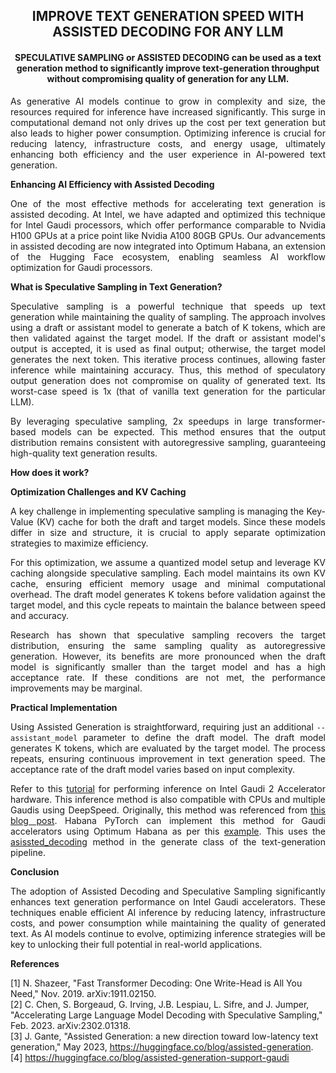 <div align="center">
    <h2>
    <strong>IMPROVE TEXT GENERATION SPEED WITH ASSISTED DECODING FOR ANY LLM</strong>
    </h2>
</div>

<div align="center">
    <h4>SPECULATIVE SAMPLING or ASSISTED DECODING can be used as a text generation method to significantly improve text-generation throughput without compromising quality of generation for any LLM.</h4>
    
</div>

<div align="justify">

As generative AI models continue to grow in complexity and size, the resources required for inference have increased significantly. This surge in computational demand not only drives up the cost per text generation but also leads to higher power consumption. Optimizing inference is crucial for reducing latency, infrastructure costs, and energy usage, ultimately enhancing both efficiency and the user experience in AI-powered text generation.

**Enhancing AI Efficiency with Assisted Decoding**

One of the most effective methods for accelerating text generation is assisted decoding. At Intel, we have adapted and optimized this technique for Intel Gaudi processors, which offer performance comparable to Nvidia H100 GPUs at a price point like Nvidia A100 80GB GPUs. Our advancements in assisted decoding are now integrated into Optimum Habana, an extension of the Hugging Face ecosystem, enabling seamless AI workflow optimization for Gaudi processors.

**What is Speculative Sampling in Text Generation?**

Speculative sampling is a powerful technique that speeds up text generation while maintaining the quality of sampling. The approach involves using a draft or assistant model to generate a batch of K tokens, which are then validated against the target model. If the draft or assistant model's output is accepted, it is used as final output; otherwise, the target model generates the next token. This iterative process continues, allowing faster inference while maintaining accuracy. Thus, this method of speculatory output generation does not compromise on quality of generated text. Its worst-case speed is 1x (that of vanilla text generation for the particular LLM).

By leveraging speculative sampling, 2x speedups in large transformer-based models can be expected. This method ensures that the output distribution remains consistent with autoregressive sampling, guaranteeing high-quality text generation results.

**How does it work?**

**Optimization Challenges and KV Caching**

A key challenge in implementing speculative sampling is managing the Key-Value (KV) cache for both the draft and target models. Since these models differ in size and structure, it is crucial to apply separate optimization strategies to maximize efficiency.

For this optimization, we assume a quantized model setup and leverage KV caching alongside speculative sampling. Each model maintains its own KV cache, ensuring efficient memory usage and minimal computational overhead. The draft model generates K tokens before validation against the target model, and this cycle repeats to maintain the balance between speed and accuracy.

Research has shown that speculative sampling recovers the target distribution, ensuring the same sampling quality as autoregressive generation. However, its benefits are more pronounced when the draft model is significantly smaller than the target model and has a high acceptance rate. If these conditions are not met, the performance improvements may be marginal.

**Practical Implementation**

Using Assisted Generation is straightforward, requiring just an additional `--assistant_model` parameter to define the draft model. The draft model generates K tokens, which are evaluated by the target model. The process repeats, ensuring continuous improvement in text generation speed. The acceptance rate of the draft model varies based on input complexity.

Refer to this [tutorial](<insert link to the merged tutorial>) for performing inference on Intel Gaudi 2 Accelerator hardware. This inference method is also compatible with CPUs and multiple Gaudis using DeepSpeed. Originally, this method was referenced from [this blog post](https://huggingface.co/blog/assisted-generation). Habana PyTorch can implement this method for Gaudi accelerators using Optimum Habana as per this [example](https://huggingface.co/blog/assisted-generation). This uses the [asissted_decoding](https://github.com/huggingface/optimum-habana/blob/1e0aa86a58884c46b7b8448b8bbf9654e3d816eb/optimum/habana/transformers/generation/utils.py#L3619) method in the generate class of the text-generation pipeline.


**Conclusion**

The adoption of Assisted Decoding and Speculative Sampling significantly
enhances text generation performance on Intel Gaudi accelerators. These
techniques enable efficient AI inference by reducing latency,
infrastructure costs, and power consumption while maintaining the
quality of generated text. As AI models continue to evolve, optimizing
inference strategies will be key to unlocking their full potential in
real-world applications.

</div>

**References**

\[1\] N. Shazeer, "Fast Transformer Decoding: One Write-Head is All You
Need," Nov. 2019. arXiv:1911.02150.\
\[2\] C. Chen, S. Borgeaud, G. Irving, J.B. Lespiau, L. Sifre, and J.
Jumper, "Accelerating Large Language Model Decoding with Speculative
Sampling," Feb. 2023. arXiv:2302.01318.\
\[3\] J. Gante, "Assisted Generation: a new direction toward low-latency
text generation," May
2023, <https://huggingface.co/blog/assisted-generation>.\
\[4\] <https://huggingface.co/blog/assisted-generation-support-gaudi>
